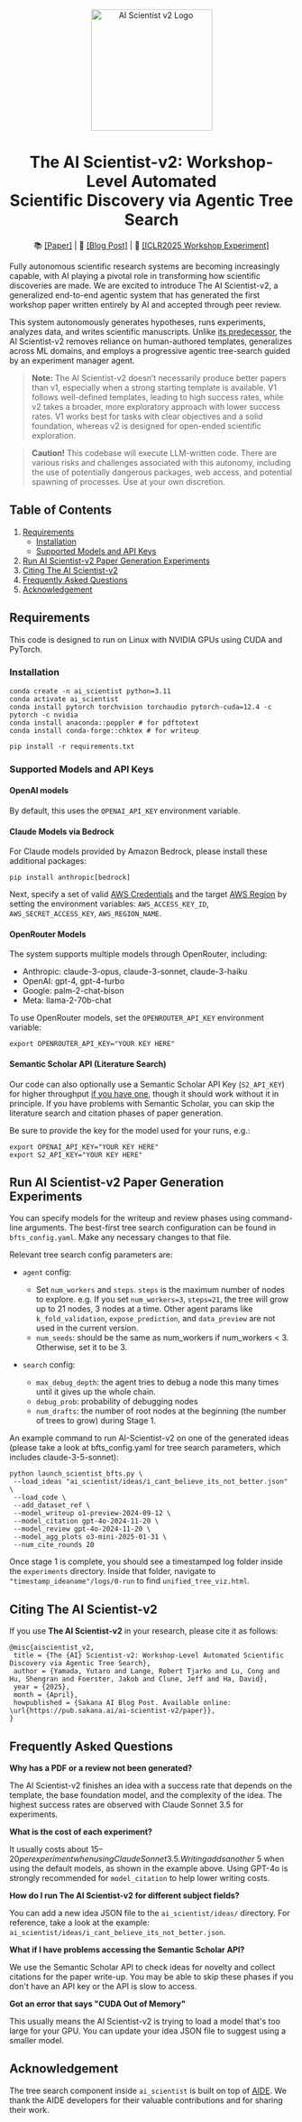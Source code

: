 <div align="center">
  <a href="https://github.com/SakanaAI/AI-Scientist_v2/blob/main/docs/logo_v1.jpg">
    <img src="docs/logo_v1.png" width="215" alt="AI Scientist v2 Logo" />
  </a>
  <h1>
    <b>The AI Scientist-v2: Workshop-Level Automated</b><br>
    <b>Scientific Discovery via Agentic Tree Search</b>
  </h1>
</div>

<p align="center">
  📚 <a href="https://pub.sakana.ai/ai-scientist-v2/paper">[Paper]</a> |
  📝 <a href="https://sakana.ai/ai-scientist-first-publication/"> [Blog Post]</a> |
  📂 <a href="https://github.com/SakanaAI/AI-Scientist-ICLR2025-Workshop-Experiment"> [ICLR2025 Workshop Experiment]</a>
</p>

Fully autonomous scientific research systems are becoming increasingly capable, with AI playing a pivotal role in transforming how scientific discoveries are made.
We are excited to introduce The AI Scientist-v2, a generalized end-to-end agentic system that has generated the first workshop paper written entirely by AI and accepted through peer review.

This system autonomously generates hypotheses, runs experiments, analyzes data, and writes scientific manuscripts. Unlike [its predecessor](https://github.com/SakanaAI/AI-Scientist), the AI Scientist-v2 removes reliance on human-authored templates, generalizes across ML domains, and employs a progressive agentic tree-search guided by an experiment manager agent.

> **Note:**
> The AI Scientist-v2 doesn’t necessarily produce better papers than v1, especially when a strong starting template is available. V1 follows well-defined templates, leading to high success rates, while v2 takes a broader, more exploratory approach with lower success rates. V1 works best for tasks with clear objectives and a solid foundation, whereas v2 is designed for open-ended scientific exploration.

> **Caution!**
> This codebase will execute LLM-written code. There are various risks and challenges associated with this autonomy, including the use of potentially dangerous packages, web access, and potential spawning of processes. Use at your own discretion.

## Table of Contents

1.  <a href="#requirements">Requirements</a>
    *   <a href="#installation">Installation</a>
    *   <a href="#supported-models-and-api-keys">Supported Models and API Keys</a>
2.  <a href="#run-ai-scientist-v2-paper-generation-experiments">Run AI Scientist-v2 Paper Generation Experiments</a>
3.  <a href="#citing-the-ai-scientist-v2">Citing The AI Scientist-v2</a>
4.  <a href="#frequently-asked-questions">Frequently Asked Questions</a>
5.  <a href="#acknowledgement">Acknowledgement</a>

## Requirements

This code is designed to run on Linux with NVIDIA GPUs using CUDA and PyTorch.

### Installation

<pre><code>conda create -n ai_scientist python=3.11
conda activate ai_scientist
conda install pytorch torchvision torchaudio pytorch-cuda=12.4 -c pytorch -c nvidia
conda install anaconda::poppler # for pdftotext
conda install conda-forge::chktex # for writeup

pip install -r requirements.txt
</code></pre>

### Supported Models and API Keys

#### OpenAI models

By default, this uses the `OPENAI_API_KEY` environment variable.

#### Claude Models via Bedrock

For Claude models provided by Amazon Bedrock, please install these additional packages:
<pre><code>pip install anthropic&#91;bedrock&#93;
</code></pre>
Next, specify a set of valid [AWS Credentials](https://docs.aws.amazon.com/cli/v1/userguide/cli-configure-envvars.html) and the target [AWS Region](https://docs.aws.amazon.com/bedrock/latest/userguide/bedrock-regions.html) by setting the environment variables: `AWS_ACCESS_KEY_ID`, `AWS_SECRET_ACCESS_KEY`, `AWS_REGION_NAME`.

#### OpenRouter Models

The system supports multiple models through OpenRouter, including:
- Anthropic: claude-3-opus, claude-3-sonnet, claude-3-haiku
- OpenAI: gpt-4, gpt-4-turbo
- Google: palm-2-chat-bison
- Meta: llama-2-70b-chat

To use OpenRouter models, set the `OPENROUTER_API_KEY` environment variable:
<pre><code>export OPENROUTER_API_KEY="YOUR KEY HERE"
</code></pre>

#### Semantic Scholar API (Literature Search)

Our code can also optionally use a Semantic Scholar API Key (`S2_API_KEY`) for higher throughput [if you have one](https://www.semanticscholar.org/product/api), though it should work without it in principle. If you have problems with Semantic Scholar, you can skip the literature search and citation phases of paper generation.

Be sure to provide the key for the model used for your runs, e.g.:
<pre><code>export OPENAI_API_KEY="YOUR KEY HERE"
export S2_API_KEY="YOUR KEY HERE"
</code></pre>

## Run AI Scientist-v2 Paper Generation Experiments

You can specify models for the writeup and review phases using command-line arguments.
The best-first tree search configuration can be found in `bfts_config.yaml`. Make any necessary changes to that file.

Relevant tree search config parameters are:

- `agent` config:
  - Set `num_workers` and `steps`. `steps` is the maximum number of nodes to explore. e.g. If you set `num_workers=3`, `steps=21`, the tree will grow up to 21 nodes, 3 nodes at a time. Other agent params like `k_fold_validation`, `expose_prediction`, and `data_preview` are not used in the current version.
  - `num_seeds`: should be the same as num_workers if num_workers < 3. Otherwise, set it to be 3.

- `search` config:
  - `max_debug_depth`: the agent tries to debug a node this many times until it gives up the whole chain.
  - `debug_prob`: probability of debugging nodes
  - `num_drafts`: the number of root nodes at the beginning (the number of trees to grow) during Stage 1.

An example command to run AI-Scientist-v2 on one of the generated ideas (please take a look at bfts_config.yaml for tree search parameters, which includes claude-3-5-sonnet):
<pre><code>python launch_scientist_bfts.py \
 --load_ideas "ai_scientist/ideas/i_cant_believe_its_not_better.json" \
 --load_code \
 --add_dataset_ref \
 --model_writeup o1-preview-2024-09-12 \
 --model_citation gpt-4o-2024-11-20 \
 --model_review gpt-4o-2024-11-20 \
 --model_agg_plots o3-mini-2025-01-31 \
 --num_cite_rounds 20
</code></pre>

Once stage 1 is complete, you should see a timestamped log folder inside the `experiments` directory. Inside that folder, navigate to `"timestamp_ideaname"/logs/0-run` to find `unified_tree_viz.html`.

## Citing The AI Scientist-v2

If you use **The AI Scientist-v2** in your research, please cite it as follows:

<pre><code>@misc{aiscientist_v2,
 title = {The {AI} Scientist-v2: Workshop-Level Automated Scientific Discovery via Agentic Tree Search},
 author = {Yamada, Yutaro and Lange, Robert Tjarko and Lu, Cong and Hu, Shengran and Foerster, Jakob and Clune, Jeff and Ha, David},
 year = {2025},
 month = {April},
 howpublished = {Sakana AI Blog Post. Available online: \url{https://pub.sakana.ai/ai-scientist-v2/paper}},
}
</code></pre>

## Frequently Asked Questions

**Why has a PDF or a review not been generated?**

The AI Scientist-v2 finishes an idea with a success rate that depends on the template, the base foundation model, and the complexity of the idea. The highest success rates are observed with Claude Sonnet 3.5 for experiments.

**What is the cost of each experiment?**

It usually costs about $15–20 per experiment when using Claude Sonnet 3.5. Writing adds another ~$5 when using the default models, as shown in the example above.
Using GPT-4o is strongly recommended for `model_citation` to help lower writing costs.

**How do I run The AI Scientist-v2 for different subject fields?**

You can add a new idea JSON file to the `ai_scientist/ideas/` directory. For reference, take a look at the example: `ai_scientist/ideas/i_cant_believe_its_not_better.json`.

**What if I have problems accessing the Semantic Scholar API?**

We use the Semantic Scholar API to check ideas for novelty and collect citations for the paper write-up. You may be able to skip these phases if you don't have an API key or the API is slow to access.

**Got an error that says "CUDA Out of Memory"**

This usually means the AI Scientist-v2 is trying to load a model that's too large for your GPU.
You can update your idea JSON file to suggest using a smaller model.

## Acknowledgement

The tree search component inside `ai_scientist` is built on top of [AIDE](https://github.com/WecoAI/aideml). We thank the AIDE developers for their valuable contributions and for sharing their work.
